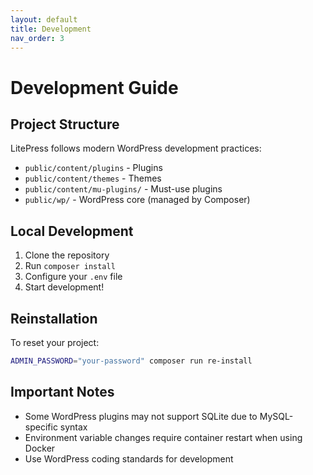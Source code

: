 ```yaml
---
layout: default
title: Development
nav_order: 3
---
```


# Development Guide

## Project Structure

LitePress follows modern WordPress development practices:

- `public/content/plugins` - Plugins
- `public/content/themes` - Themes
- `public/content/mu-plugins/` - Must-use plugins
- `public/wp/` - WordPress core (managed by Composer)

## Local Development

1. Clone the repository
2. Run `composer install`
3. Configure your `.env` file
4. Start development!

## Reinstallation

To reset your project:

```bash
ADMIN_PASSWORD="your-password" composer run re-install
```

## Important Notes

- Some WordPress plugins may not support SQLite due to MySQL-specific syntax
- Environment variable changes require container restart when using Docker
- Use WordPress coding standards for development